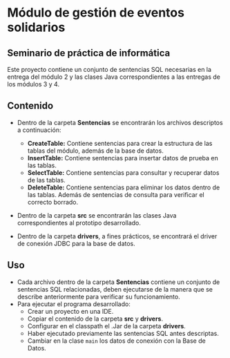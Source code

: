 # Módulo de gestión de eventos solidarios
## Seminario de práctica de informática

Este proyecto contiene un conjunto de sentencias SQL necesarias en la entrega del módulo 2 y las clases Java correspondientes a las entregas de los módulos 3 y 4.

## Contenido

- Dentro de la carpeta **Sentencias** se encontrarán los archivos descriptos a continuación:

  - **CreateTable:** Contiene sentencias para crear la estructura de las tablas del módulo, además de la base de datos.
  - **InsertTable:** Contiene sentencias para insertar datos de prueba en las tablas.
  - **SelectTable:** Contiene sentencias para consultar y recuperar datos de las tablas.
  - **DeleteTable:** Contiene sentencias para eliminar los datos dentro de las tablas. Además de sentencias de consulta para verificar el correcto borrado.

- Dentro de la carpeta **src** se encontrarán las clases Java correspondientes al prototipo desarrollado.

- Dentro de la carpeta **drivers**, a fines prácticos, se encontrará el driver de conexión JDBC para la base de datos.

## Uso
- Cada archivo dentro de la carpeta **Sentencias** contiene un conjunto de sentencias SQL relacionadas, deben ejecutarse de la manera que se describe anteriormente para verificar su funcionamiento.
- Para ejecutar el programa desarrollado:
  - Crear un proyecto en una IDE.
  - Copiar el contenido de la carpeta **src** y **drivers**.
  - Configurar en el classpath el .Jar de la carpeta **drivers**.
  - Haber ejecutado previamente las sentencias SQL antes descriptas.
  - Cambiar en la clase `main` los datos de conexión con la Base de Datos.


